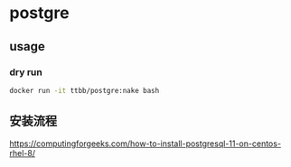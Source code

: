 # postgre
## usage
### dry run
```bash
docker run -it ttbb/postgre:nake bash
```
## 安装流程
https://computingforgeeks.com/how-to-install-postgresql-11-on-centos-rhel-8/
